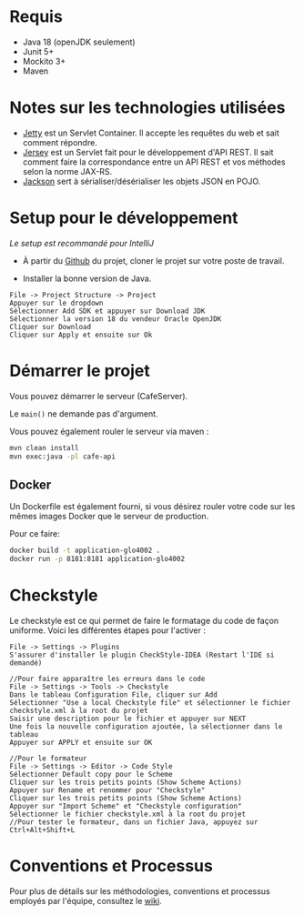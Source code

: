 # Requis

* Java 18 (openJDK seulement)
* Junit 5+
* Mockito 3+
* Maven

# Notes sur les technologies utilisées
* [Jetty](https://www.eclipse.org/jetty/) est un Servlet Container. Il accepte les requêtes du web et sait comment répondre.
* [Jersey](https://jersey.github.io/) est un Servlet fait pour le développement d'API REST. Il sait comment faire la correspondance entre un API REST et vos méthodes selon la norme JAX-RS.
* [Jackson](https://www.baeldung.com/jackson) sert à sérialiser/désérialiser les objets JSON en POJO.

# Setup pour le développement

_Le setup est recommandé pour IntelliJ_

* À partir du [Github](https://github.com/TomMondor/CafeAPI-GLO4002.git) du projet, cloner le projet sur votre poste de travail.

* Installer la bonne version de Java.

```
File -> Project Structure -> Project
Appuyer sur le dropdown 
Sélectionner Add SDK et appuyer sur Download JDK
Sélectionner la version 18 du vendeur Oracle OpenJDK
Cliquer sur Download
Cliquer sur Apply et ensuite sur Ok
```

# Démarrer le projet

Vous pouvez démarrer le serveur (CafeServer).

Le `main()` ne demande pas d'argument.

Vous pouvez également rouler le serveur via maven :

```bash
mvn clean install
mvn exec:java -pl cafe-api
```


## Docker

Un Dockerfile est également fourni, si vous désirez rouler votre code sur les mêmes images Docker que le serveur de production.

Pour ce faire:

```bash
docker build -t application-glo4002 .
docker run -p 8181:8181 application-glo4002
```

# Checkstyle

Le checkstyle est ce qui permet de faire le formatage du code de façon uniforme.
Voici les différentes étapes pour l'activer :

```
File -> Settings -> Plugins
S'assurer d'installer le plugin CheckStyle-IDEA (Restart l'IDE si demandé)

//Pour faire apparaître les erreurs dans le code
File -> Settings -> Tools -> Checkstyle
Dans le tableau Configuration File, cliquer sur Add
Sélectionner "Use a local Checkstyle file" et sélectionner le fichier checkstyle.xml à la root du projet
Saisir une description pour le fichier et appuyer sur NEXT
Une fois la nouvelle configuration ajoutée, la sélectionner dans le tableau
Appuyer sur APPLY et ensuite sur OK

//Pour le formateur
File -> Settings -> Editor -> Code Style
Sélectionner Default copy pour le Scheme
Cliquer sur les trois petits points (Show Scheme Actions)
Appuyer sur Rename et renommer pour "Checkstyle"
Cliquer sur les trois petits points (Show Scheme Actions)
Appuyer sur "Import Scheme" et "Checkstyle configuration"
Sélectionner le fichier checkstyle.xml à la root du projet
//Pour tester le formateur, dans un fichier Java, appuyez sur Ctrl+Alt+Shift+L
```

# Conventions et Processus

Pour plus de détails sur les méthodologies, conventions et processus employés par l'équipe, consultez le [wiki](https://github.com/TomMondor/CafeAPI-GLO4002/wiki).

